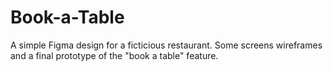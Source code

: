 # Book-a-Table
A simple Figma design for a ficticious restaurant. Some screens wireframes and a final prototype of the "book a table" feature.
